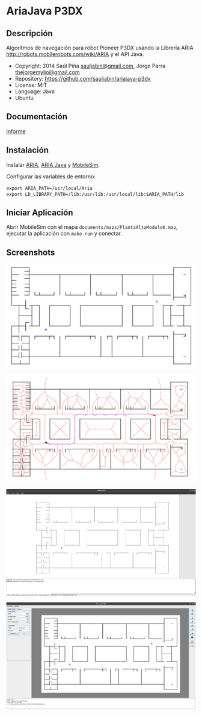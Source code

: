 AriaJava P3DX
=============

Descripción
-----------
Algoritmos de navegación para robot Pioneer P3DX usando la Librería ARIA http://robots.mobilerobots.com/wiki/ARIA y el API Java.

- Copyright: 2014 Saúl Piña <sauljabin@gmail.com>, Jorge Parra <thejorgemylio@gmail.com>
- Repository: https://github.com/sauljabin/ariajava-p3dx
- License: MIT
- Language: Java
- Ubuntu

Documentación
-------------
[Informe](documents/informe/articulo.pdf)

Instalación
-----------

Instalar [ARIA](http://robots.mobilerobots.com/wiki/ARIA), [ARIA Java](http://robots.mobilerobots.com/wiki/ARIA) y [MobileSim](http://robots.mobilerobots.com/wiki/MobileSim).

Configurar las variables de entorno:

```
export ARIA_PATH=/usr/local/Aria
export LD_LIBRARY_PATH=/lib:/usr/lib:/usr/local/lib:$ARIA_PATH/lib
```

Iniciar Aplicación
------------------

Abrir MobileSim con el mapa `documents/maps/PlantaAltaModuloK.map`,
ejecutar la aplicación con `make run` y conectar.

Screenshots
------------
![](documents/screenshots/screenshot-1.png)

![](documents/screenshots/screenshot-2.png)

![](documents/screenshots/screenshot-3.png)

![](documents/screenshots/screenshot-4.png)

